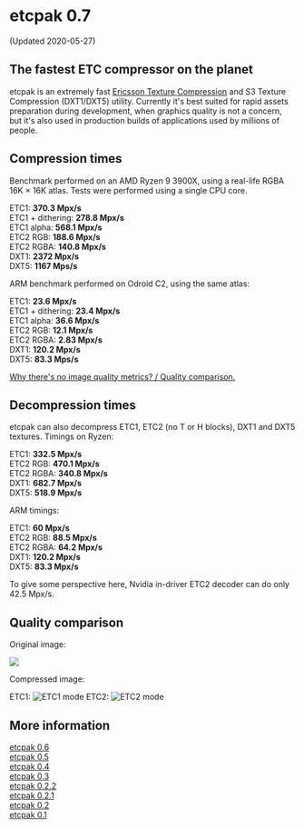 # etcpak 0.7 #
(Updated 2020-05-27)

## The fastest ETC compressor on the planet ##

etcpak is an extremely fast [Ericsson Texture Compression](http://en.wikipedia.org/wiki/Ericsson_Texture_Compression) and S3 Texture Compression (DXT1/DXT5) utility. Currently it's best suited for rapid assets preparation during development, when graphics quality is not a concern, but it's also used in production builds of applications used by millions of people.

## Compression times ##

Benchmark performed on an AMD Ryzen 9 3900X, using a real-life RGBA 16K × 16K atlas. Tests were performed using a single CPU core.

ETC1: **370.3 Mpx/s**  
ETC1 + dithering: **278.8 Mpx/s**  
ETC1 alpha: **568.1 Mpx/s**  
ETC2 RGB: **188.6 Mpx/s**  
ETC2 RGBA: **140.8 Mpx/s**  
DXT1: **2372 Mpx/s**  
DXT5: **1167 Mps/s**

ARM benchmark performed on Odroid C2, using the same atlas:

ETC1: **23.6 Mpx/s**  
ETC1 + dithering: **23.4 Mpx/s**  
ETC1 alpha: **36.6 Mpx/s**  
ETC2 RGB: **12.1 Mpx/s**  
ETC2 RGBA: **2.83 Mpx/s**  
DXT1: **120.2 Mpx/s**  
DXT5: **83.3 Mps/s**

[Why there's no image quality metrics? / Quality comparison.](http://i.imgur.com/FxlmUOF.png)

## Decompression times ##

etcpak can also decompress ETC1, ETC2 (no T or H blocks), DXT1 and DXT5 textures. Timings on Ryzen:

ETC1: **332.5 Mpx/s**  
ETC2 RGB: **470.1 Mpx/s**  
ETC2 RGBA: **340.8 Mpx/s**  
DXT1: **682.7 Mpx/s**  
DXT5: **518.9 Mpx/s**

ARM timings:

ETC1: **60 Mpx/s**  
ETC2 RGB: **88.5 Mpx/s**  
ETC2 RGBA: **64.2 Mpx/s**  
DXT1: **120.2 Mpx/s**  
DXT5: **83.3 Mpx/s**

To give some perspective here, Nvidia in-driver ETC2 decoder can do only 42.5 Mpx/s.

## Quality comparison ##

Original image:

![](http://1.bp.blogspot.com/-kqFgRVL0uKY/UbSclN-fZdI/AAAAAAAAAxU/Fy87I8P4Yxs/s1600/kodim23.png)

Compressed image:

ETC1:
![](http://i.imgur.com/xmdht4u.png "ETC1 mode")
ETC2:
![](http://i.imgur.com/v7Dw2Yz.png "ETC2 mode")

## More information ##

[etcpak 0.6](http://zgredowo.blogspot.com/2018/07/etcpak-06.html)  
[etcpak 0.5](http://zgredowo.blogspot.com/2016/01/etcpak-05.html)  
[etcpak 0.4](http://zgredowo.blogspot.com/2016/01/etcpak-04.html)  
[etcpak 0.3](http://zgredowo.blogspot.com/2014/05/etcpak-03.html)  
[etcpak 0.2.2](http://zgredowo.blogspot.com/2014/03/etcpack-022.html)  
[etcpak 0.2.1](http://zgredowo.blogspot.com/2013/08/etcpak-021.html)   
[etcpak 0.2](http://zgredowo.blogspot.com/2013/07/etcpak-02.html)  
[etcpak 0.1](http://zgredowo.blogspot.com/2013/06/fastest-etc-compressor-on-planet.html)

